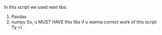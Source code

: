 In this script we used next libs:
1. Pasdas
2. numpy
So, u MUST HAVE this libs if u wanna correct work of this script
Ty =)
